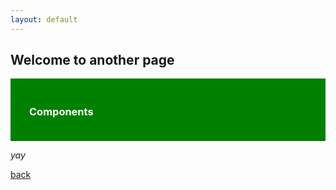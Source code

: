 ```yaml
---
layout: default
---
```


## Welcome to another page

<div class="green" style="background: green; padding: 20px 30px">
    <h3 style="color: white">Components</h3>
</div>

_yay_

[back](./)
